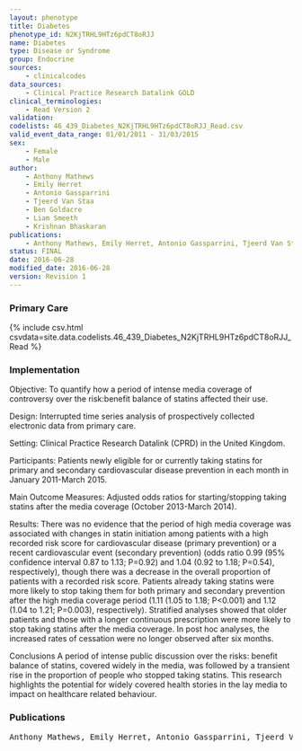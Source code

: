 ```yaml
---
layout: phenotype
title: Diabetes
phenotype_id: N2KjTRHL9HTz6pdCT8oRJJ
name: Diabetes
type: Disease or Syndrome
group: Endocrine
sources: 
    - clinicalcodes
data_sources:
    - Clinical Practice Research Datalink GOLD
clinical_terminologies:
    - Read Version 2
validation:
codelists: 46_439_Diabetes_N2KjTRHL9HTz6pdCT8oRJJ_Read.csv
valid_event_data_range: 01/01/2011 - 31/03/2015
sex:
    - Female
    - Male
author:
    - Anthony Mathews
    - Emily Herret
    - Antonio Gassparrini
    - Tjeerd Van Staa
    - Ben Goldacre
    - Liam Smeeth
    - Krishnan Bhaskaran       
publications:
    - Anthony Mathews, Emily Herret, Antonio Gassparrini, Tjeerd Van Staa, Ben Goldacre, Liam Smeeth, Krishnan Bhaskaran, Impact of statin related media coverage on use of statins interrupted time series analysis with UK primary care data. BMJ, 353(i3283),2016.
status: FINAL
date: 2016-06-28
modified_date: 2016-06-28
version: Revision 1
---
```


### Primary Care

{% include csv.html csvdata=site.data.codelists.46_439_Diabetes_N2KjTRHL9HTz6pdCT8oRJJ_Read %}

### Implementation

Objective:
To quantify how a period of intense media coverage of
controversy over the risk:benefit balance of statins
affected their use.

Design:
Interrupted time series analysis of prospectively
collected electronic data from primary care.

Setting:
Clinical Practice Research Datalink (CPRD) in the
United Kingdom.

Participants:
Patients newly eligible for or currently taking statins for
primary and secondary cardiovascular disease
prevention in each month in January 2011-March 2015.

Main Outcome Measures:
Adjusted odds ratios for starting/stopping taking statins
after the media coverage (October 2013-March 2014).

Results:
There was no evidence that the period of high media
coverage was associated with changes in statin
initiation among patients with a high recorded risk
score for cardiovascular disease (primary prevention)
or a recent cardiovascular event (secondary prevention)
(odds ratio 0.99 (95% confidence interval 0.87 to 1.13;
P=0.92) and 1.04 (0.92 to 1.18; P=0.54), respectively),
though there was a decrease in the overall proportion
of patients with a recorded risk score. Patients already
taking statins were more likely to stop taking them for
both primary and secondary prevention after the high
media coverage period (1.11 (1.05 to 1.18; P<0.001) and
1.12 (1.04 to 1.21; P=0.003), respectively). Stratified analyses showed that older patients and those with a
longer continuous prescription were more likely to stop
taking statins after the media coverage. In post hoc
analyses, the increased rates of cessation were no
longer observed after six months.

Conclusions
A period of intense public discussion over the risks:
benefit balance of statins, covered widely in the media,
was followed by a transient rise in the proportion of people
who stopped taking statins. This research highlights the
potential for widely covered health stories in the lay
media to impact on healthcare related behaviour.
### Publications

<pre>
Anthony Mathews, Emily Herret, Antonio Gassparrini, Tjeerd Van Staa, Ben Goldacre, Liam Smeeth, Krishnan Bhaskaran, Impact of statin related media coverage on use of statins interrupted time series analysis with UK primary care data. BMJ, 353(i3283),2016.
</pre>
